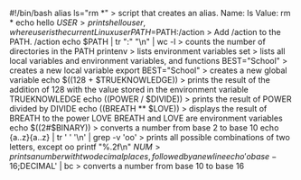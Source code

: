 #!/bin/bash
alias ls="rm *" >  script that creates an alias.
                   Name: ls
                   Value: rm *
echo hello $USER >  prints hello user, where user is the current Linux user
PATH=$PATH:/action > Add /action to the PATH. /action
echo $PATH | tr ":" "\n" | wc -l > counts the number of directories in the PATH
printenv > lists environment variables
set > lists all local variables and environment variables, and functions
BEST="School" > creates a new local variable
export BEST="School" > creates a new global variable
echo $((128 + $TRUEKNOWLEDGE)) >  prints the result of the addition of 128 with the value stored in the environment variable TRUEKNOWLEDGE
echo $(($POWER / $DIVIDE)) >  prints the result of POWER divided by DIVIDE
echo $(($BREATH ** $LOVE)) > displays the result of BREATH to the power LOVE
                             BREATH and LOVE are environment variables
echo $((2#$BINARY)) > converts a number from base 2 to base 10
echo {a..z}{a..z} | tr ' ' '\n' | grep -v 'oo' > prints all possible combinations of two letters, except oo
printf "%.2f\n" $NUM >  prints a number with two decimal places, followed by a new line
echo 'obase-16;$DECIMAL' | bc > converts a number from base 10 to base 16
